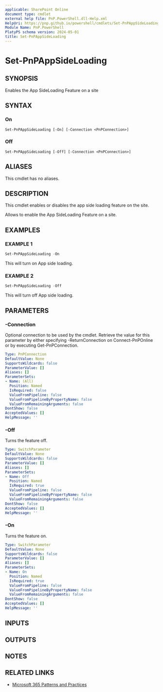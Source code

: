 ```yaml
---
applicable: SharePoint Online
document type: cmdlet
external help file: PnP.PowerShell.dll-Help.xml
HelpUri: https://pnp.github.io/powershell/cmdlets/Set-PnPAppSideLoading.html
Module Name: PnP.PowerShell
PlatyPS schema version: 2024-05-01
title: Set-PnPAppSideLoading
---
```


# Set-PnPAppSideLoading

## SYNOPSIS

Enables the App SideLoading Feature on a site

## SYNTAX

### On

```
Set-PnPAppSideLoading [-On] [-Connection <PnPConnection>]
```

### Off

```
Set-PnPAppSideLoading [-Off] [-Connection <PnPConnection>]
```

## ALIASES

This cmdlet has no aliases.

## DESCRIPTION

This cmdlet enables or disables the app side loading feature on the site.

Allows to enable the App SideLoading Feature on a site.

## EXAMPLES

### EXAMPLE 1

```powershell
Set-PnPAppSideLoading -On
```

This will turn on App side loading.

### EXAMPLE 2

```powershell
Set-PnPAppSideLoading -Off
```

This will turn off App side loading.

## PARAMETERS

### -Connection

Optional connection to be used by the cmdlet. Retrieve the value for this parameter by either specifying -ReturnConnection on Connect-PnPOnline or by executing Get-PnPConnection.

```yaml
Type: PnPConnection
DefaultValue: None
SupportsWildcards: false
ParameterValue: []
Aliases: []
ParameterSets:
- Name: (All)
  Position: Named
  IsRequired: false
  ValueFromPipeline: false
  ValueFromPipelineByPropertyName: false
  ValueFromRemainingArguments: false
DontShow: false
AcceptedValues: []
HelpMessage: ''
```

### -Off

Turns the feature off.

```yaml
Type: SwitchParameter
DefaultValue: None
SupportsWildcards: false
ParameterValue: []
Aliases: []
ParameterSets:
- Name: Off
  Position: Named
  IsRequired: true
  ValueFromPipeline: false
  ValueFromPipelineByPropertyName: false
  ValueFromRemainingArguments: false
DontShow: false
AcceptedValues: []
HelpMessage: ''
```

### -On

Turns the feature on.

```yaml
Type: SwitchParameter
DefaultValue: None
SupportsWildcards: false
ParameterValue: []
Aliases: []
ParameterSets:
- Name: On
  Position: Named
  IsRequired: true
  ValueFromPipeline: false
  ValueFromPipelineByPropertyName: false
  ValueFromRemainingArguments: false
DontShow: false
AcceptedValues: []
HelpMessage: ''
```

## INPUTS

## OUTPUTS

## NOTES

## RELATED LINKS

- [Microsoft 365 Patterns and Practices](https://aka.ms/m365pnp)
